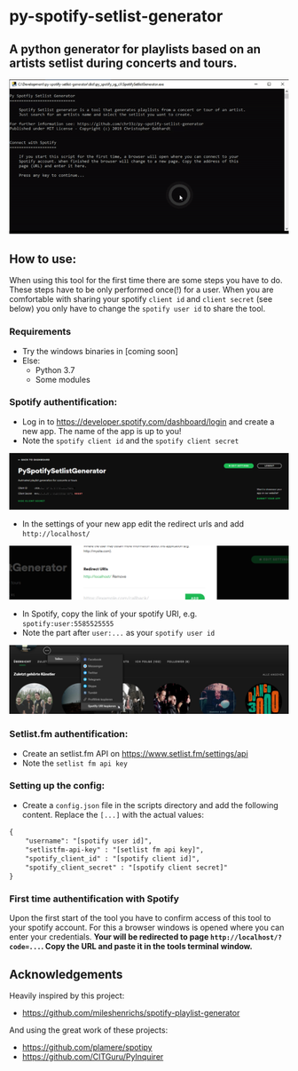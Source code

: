 # py-spotify-setlist-generator
A python generator for playlists based on an artists setlist during concerts and tours.
---

![Spotify Setlist Generator Usage](https://github.com/chr33z/py-spotify-setlist-generator/blob/master/img/usage.gif)

## How to use:
When using this tool for the first time there are some steps you have to do. These steps have to be only performed once(!) for a user. When you are comfortable with sharing your spotify ```client id``` and ```client secret``` (see below) you only have to change the ```spotify user id``` to share the tool.

### Requirements
- Try the windows binaries in [coming soon]
- Else: 
  - Python 3.7
  - Some modules

### Spotify authentification:
- Log in to https://developer.spotify.com/dashboard/login and create a new app. The name of the app is up to you!
- Note the ```spotify client id``` and the ```spotify client secret```

![Spotify Dashboard](https://github.com/chr33z/py-spotify-setlist-generator/blob/master/img/spotify_dashboard.png)

- In the settings of your new app edit the redirect urls and add ```http://localhost/```

![Spotify Edit Settings](https://github.com/chr33z/py-spotify-setlist-generator/blob/master/img/spotify_edit_settings.png)

- In Spotify, copy the link of your spotify URI, e.g. ```spotify:user:5585525555```
- Note the part after ```user:...``` as your ```spotify user id```

![Spotify User ID](https://github.com/chr33z/py-spotify-setlist-generator/blob/master/img/spotify_user_id.png)

### Setlist.fm authentification:
- Create an setlist.fm API on https://www.setlist.fm/settings/api
- Note the ```setlist fm api key```

### Setting up the config:
- Create a ```config.json``` file in the scripts directory and add the following content. Replace the ```[...]``` with the actual values:

```
{
    "username": "[spotify user id]",
    "setlistfm-api-key" : "[setlist fm api key]",
    "spotify_client_id" : "[spotify client id]",
    "spotify_client_secret" : "[spotify client secret]"
}
```

### First time authentification with Spotify
Upon the first start of the tool you have to confirm access of this tool to your spotify account. For this a browser windows is opened where you can enter your credentials. **Your will be redirected to page ```http://localhost/?code=...```. Copy the URL and paste it in the tools terminal window.**

## Acknowledgements
Heavily inspired by this project:
- https://github.com/mileshenrichs/spotify-playlist-generator

And using the great work of these projects:
- https://github.com/plamere/spotipy
- https://github.com/CITGuru/PyInquirer
